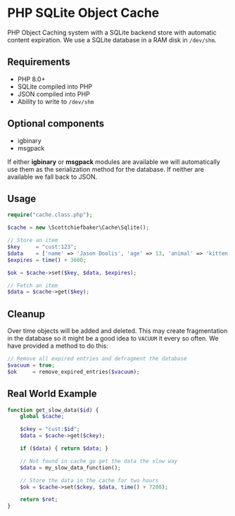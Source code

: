 # PHP SQLite Object Cache

PHP Object Caching system with a SQLite backend store with automatic content expiration.
We use a SQLite database in a RAM disk in `/dev/shm`.

## Requirements

* PHP 8.0+
* SQLite compiled into PHP
* JSON compiled into PHP
* Ability to write to `/dev/shm`

## Optional components

* igbinary
* msgpack

If either **igbinary** or **msgpack** modules are available we will automatically use them
as the serialization method for the database. If neither are available we fall back
to JSON.

## Usage

```PHP
require("cache.class.php");

$cache = new \Scottchiefbaker\Cache\Sqlite();

// Store an item
$key     = "cust:123";
$data    = ['name' => 'Jason Doolis', 'age' => 13, 'animal' => 'kitten'];
$expires = time() + 3600;

$ok = $cache->set($key, $data, $expires);

// Fetch an item
$data = $cache->get($key);
```

## Cleanup

Over time objects will be added and deleted. This may create fragmentation in the
database so it might be a good idea to `VACUUM` it every so often. We have provided
a method to do this:

```PHP
// Remove all expired entries and defragment the database
$vacuum = true;
$ok     = remove_expired_entries($vacuum);
```

## Real World Example
```PHP
function get_slow_data($id) {
	global $cache;

	$ckey = "cust:$id";
	$data = $cache->get($ckey);

	if ($data) { return $data; }

	// Not found in cache go get the data the slow way
	$data = my_slow_data_function();

	// Store the data in the cache for two hours
	$ok = $cache->set($ckey, $data, time() + 7200);

	return $ret;
}
```

